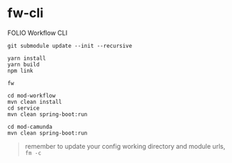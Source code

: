 # fw-cli
FOLIO Workflow CLI

```
git submodule update --init --recursive

yarn install
yarn build
npm link

fw

cd mod-workflow
mvn clean install
cd service
mvn clean spring-boot:run

cd mod-camunda
mvn clean spring-boot:run
```

> remember to update your config working directory and module urls, `fm -c`
